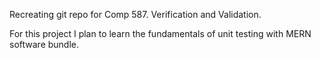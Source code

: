 Recreating git repo for Comp 587.
Verification and Validation.

For this project I plan to learn the fundamentals of unit testing with MERN software bundle. 